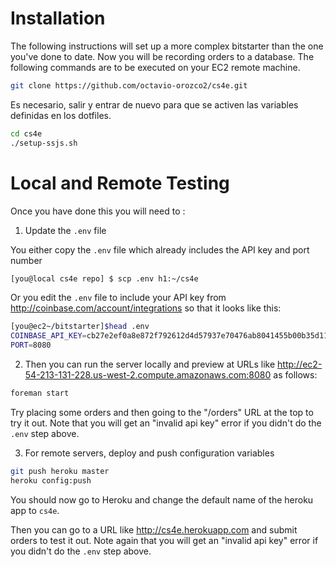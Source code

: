 Installation
============
The following instructions will set up a more complex bitstarter than the
one you've done to date. Now you will be recording orders to a database.
The following commands are to be executed on your EC2 remote machine.

```sh
git clone https://github.com/octavio-orozco2/cs4e.git
```
Es necesario, salir y entrar de nuevo para que se activen las variables
definidas en los dotfiles.

```sh
cd cs4e
./setup-ssjs.sh
```

Local and Remote Testing
========================
Once you have done this you will need to :
 
1. Update the `.env` file

You either copy the `.env` file which already includes the API key and port number

```bash
[you@local cs4e repo] $ scp .env h1:~/cs4e
```


Or you edit the `.env` file to include your API key from
http://coinbase.com/account/integrations so that it looks like this:

```bash
[you@ec2~/bitstarter]$head .env
COINBASE_API_KEY=cb27e2ef0a8e872f792612d4d57937e70476ab8041455b00b35d1196cf80f50d
PORT=8080
```

2. Then you can run the server locally and preview at URLs like http://ec2-54-213-131-228.us-west-2.compute.amazonaws.com:8080 as follows:

```sh
foreman start
```

Try placing some orders and then going to the "/orders" URL at the top to
try it out. Note that you will get an "invalid api key" error if you didn't
do the `.env` step above.


3. For remote servers, deploy and push configuration variables

```sh
git push heroku master
heroku config:push
```

You should now go to Heroku and change the default name of the heroku app
to `cs4e`.

Then you can go to a URL like http://cs4e.herokuapp.com and submit
orders to test it out. Note again that you will get an "invalid api key"
error if you didn't do the `.env` step above.


